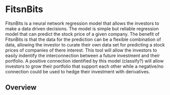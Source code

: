 # FitsnBits

FitsnBits is a neural network regression model that allows the investors to make a data driven decisions. The model is simple but reliable regression model that can predict the stock price of a given company. The benefit of FitsnBits is that the data for the prediction can be a flexible combination of data, allowing the investor to curate their own data set for predicting a stock prices of companies of there interest. This tool will allow the investors to easily indentify the interconnection between a future investment and their portfolio. A positive connection identified by this model (classify?) will allow investors to grow their portfolio that support each other while a negative/no connection could be used to hedge their investment with derivatives. 

## Overview

